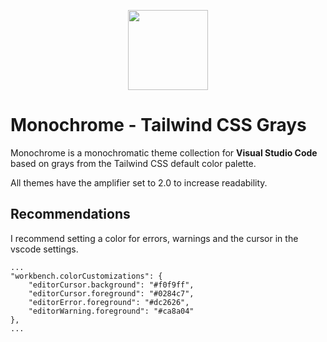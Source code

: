 <p align="center">
  <img src="./icon.png" width="128"/>
</p>

# Monochrome - Tailwind CSS Grays

Monochrome is a monochromatic theme collection for **Visual Studio Code** based on grays from the Tailwind CSS default color palette.

All themes have the amplifier set to 2.0 to increase readability.

## Recommendations

I recommend setting a color for errors, warnings and the cursor in the vscode settings.

```
...
"workbench.colorCustomizations": {
    "editorCursor.background": "#f0f9ff",
    "editorCursor.foreground": "#0284c7",
    "editorError.foreground": "#dc2626",
    "editorWarning.foreground": "#ca8a04"
},
...
```
